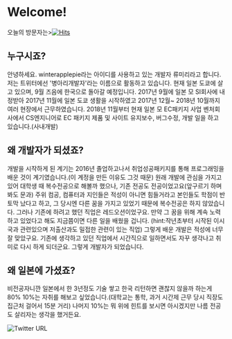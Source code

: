 # Welcome!
오늘의 방문자는>[![Hits](https://hits.seeyoufarm.com/api/count/incr/badge.svg?url=https%3A%2F%2Fgithub.com%2Fwinterapplepie)](https://hits.seeyoufarm.com)
## 누구시죠?
안녕하세요. winterapplepie라는 아이디를 사용하고 있는 개발자 류미리라고 합니다.
저는 트위터에선 '병아리개발자'라는 이름으로 활동하고 있습니다.
현재 일본 도쿄에 살고 있으며, 9월 즈음에 한국으로 돌아갈 예정입니다.
2017년 9월에 일본 모 SI회사에 내정받아 2017년 11월에 일본 도쿄 생활을 시작하였고 2017년 12월~ 2018년 10월까지 여러 현장에서 근무하였습니다.
2018년 11월부터 현재 일본 모 EC패키지 사업 벤처회사에서 CS엔지니어로 EC 패키지 제품 및 사이트 유지보수, 버그수정, 개발 일을 하고 있습니다.(사내개발)

## 왜 개발자가 되셨죠?
개발을 시작하게 된 계기는 2016년 졸업하고나서 취업성공패키지를 통해 프로그래밍을 배운 것이 계기였습니다.(이 계정을 만든 이유도 그것 때문)
원래 개발에 관심을 가지고 있어 대학생 때 복수전공으로 해볼까 했으나, 기존 전공도 전공이었고요(앞구르기 하며 봐도 문과)
주위 컴공, 컴퓨터과 지인들은 적성이 아니면 힘들거라고 본인들도 학점이 반토막 났다고 하고, 그 당시엔 다른 꿈을 가지고 있었기 때문에 복수전공은 하지 않았습니다.
그러나 기존에 하려고 했던 직업은 레드오션이었구요. 만약 그 꿈을 위해 계속 노력하고 있었다고 해도 지금쯤이면 다른 일을 배웠을 겁니다.
(hint:작년초부터 시작된 이시국과 관련있으며 저출산과도 밀접한 관련이 있는 직업)
그렇게 배운 개발은 적성에 너무 잘 맞았구요. 기존에 생각하고 있던 직업에서 시간직으로 일하면서도 자꾸 생각나고 취미로 다시 하게 되더군요.
그렇게 개발자가 되었습니다.

## 왜 일본에 가셨죠?
비전공자니깐 일본에서 한 3년정도 기술 쌓고 한국 리턴하면 괜찮지 않을까 하는게 80%
10%는 자취를 해보고 싶었습니다.(대학교는 통학, 과거 시간제 근무 당시 직장도 집근처 걸어서 15분 거리)
나머지 10%는 뭐 위에 힌트를 보시면 아시겠지만 나름 전공도 살리자는 생각을 했거든요.

![Twitter URL](https://img.shields.io/twitter/url?style=social&url=https%3A%2F%2Ftwitter.com%2Fwinterapplepie1)
<!--
**winterapplepie/winterapplepie** is a ✨ _special_ ✨ repository because its `README.md` (this file) appears on your GitHub profile.

Here are some ideas to get you started:

- 🔭 I’m currently working on ...
- 🌱 I’m currently learning ...
- 👯 I’m looking to collaborate on ...
- 🤔 I’m looking for help with ...
- 💬 Ask me about ...
- 📫 How to reach me: ...
- 😄 Pronouns: ...
- ⚡ Fun fact: ...
-->
